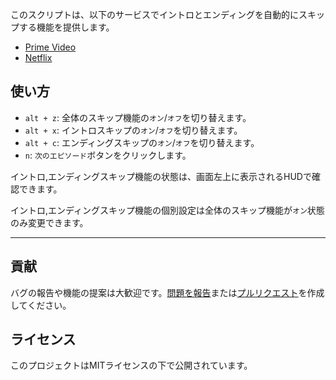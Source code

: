 このスクリプトは、以下のサービスでイントロとエンディングを自動的にスキップする機能を提供します。

- [Prime Video](https://amazon.co.jp/gp/video/storefront)
- [Netflix](https://netflix.com)

## 使い方

- `alt + z`: 全体のスキップ機能の`オン`/`オフ`を切り替えます。
- `alt + x`: イントロスキップの`オン`/`オフ`を切り替えます。
- `alt + c`: エンディングスキップの`オン`/`オフ`を切り替えます。
- `n`: `次のエピソード`ボタンをクリックします。

イントロ,エンディングスキップ機能の状態は、画面左上に表示されるHUDで確認できます。

イントロ,エンディングスキップ機能の個別設定は全体のスキップ機能が`オン`状態のみ変更できます。

---

## 貢献

バグの報告や機能の提案は大歓迎です。[問題を報告](https://github.com/yossy17/stream-skipper/issues)または[プルリクエスト](https://github.com/yossy17/stream-skipper/pulls)を作成してください。

## ライセンス

このプロジェクトはMITライセンスの下で公開されています。
